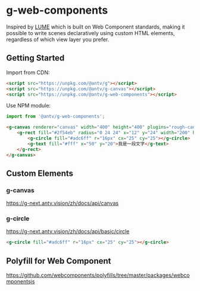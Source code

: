 # g-web-components

Inspired by [LUME](https://docs.lume.io/) which is built on Web Component standards, making it possible to write scenes declaratively using custom HTML elements, regardless of which view layer you prefer.

## Getting Started

Import from CDN:

```html
<script src="https://unpkg.com/@antv/g"></script>
<script src="https://unpkg.com/@antv/g-canvas"></script>
<script src="https://unpkg.com/@antv/g-web-components"></script>
```

Use NPM module:

```js
import from '@antv/g-web-components';
```

```html
<g-canvas renderer="canvas" width="400" height="400" plugins="rough-canvas-renderer">
    <g-rect fill="#2f54eb" radius="0 24 24" x="12" y="24" width="200" height="50">
        <g-circle fill="#adc6ff" r="16px" cx="25" cy="25"></g-circle>
        <g-text fill="#fff" x="50" y="20">我是一段文字</g-text>
    </g-rect>
</g-canvas>
```

## Custom Elements

### g-canvas

https://g-next.antv.vision/zh/docs/api/canvas

### g-circle

https://g-next.antv.vision/zh/docs/api/basic/circle

```html
<g-circle fill="#adc6ff" r="16px" cx="25" cy="25"></g-circle>
```

## Polyfill for Web Component

https://github.com/webcomponents/polyfills/tree/master/packages/webcomponentsjs
